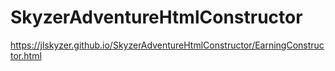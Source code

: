 # SkyzerAdventureHtmlConstructor

https://jlskyzer.github.io/SkyzerAdventureHtmlConstructor/EarningConstructor.html